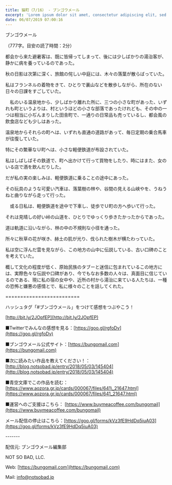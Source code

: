 ```yaml
---
title: 猫町（7/16） - ブンゴウメール
excerpt: 'Lorem ipsum dolor sit amet, consectetur adipiscing elit, sed do eiusmod tempor incididunt ut labore et dolore magna aliqua. Praesent elementum facilisis leo vel fringilla est ullamcorper eget. At imperdiet dui accumsan sit amet nulla facilisi morbi tempus.'
date: 06/07/2019 07:00:16
---
```


ブンゴウメール

（777字。目安の読了時間：2分）

都会から来た避暑客は、既に皆帰ってしまって、後には少しばかりの湯治客が、静かに病を養っているのであった。

秋の日影は次第に深く、旅館の侘しい中庭には、木々の落葉が散らばっていた。

私はフランネルの着物をきて、ひとりで裏山などを散歩しながら、所在のない日々の日課をすごしていた。

　私のいる温泉地から、少しばかり離れた所に、三つの小さな町があった、いずれも町というよりは、村というほどの小さな部落であったけれども、その中の一つは相当に小ぢんまりした田舎町で、一通りの日常品も売っているし、都会風の飲食店なども少しはあった。

温泉地からそれらの町へは、いずれも直通の道路があって、毎日定期の乗合馬車が往復していた。

特にその繁華なＵ町へは、小さな軽便鉄道が布設されていた。

私はしばしばその鉄道で、町へ出かけて行って買物をしたり、時にはまた、女のいる店で酒を飲んだりした。

だが私の実の楽しみは、軽便鉄道に乗ることの途中にあった。

その玩具のような可愛い汽車は、落葉樹の林や、谷間の見える山峡やを、うねうねと曲りながら走って行った。

　或る日私は、軽便鉄道を途中で下車し、徒歩でＵ町の方へ歩いて行った。

それは見晴しの好い峠の山道を、ひとりでゆっくり歩きたかったからであった。

道は軌道に沿いながら、林の中の不規則な小径を通った。

所々に秋草の花が咲き、赫土の肌が光り、伐られた樹木が横たわっていた。

私は空に浮んだ雲を見ながら、この地方の山中に伝説している、古い口碑のことを考えていた。

概して文化の程度が低く、原始民族のタブーと迷信に包まれているこの地方には、実際色々な伝説や口碑があり、今でもなお多数の人々は、真面目に信じているのである、現に私の宿の女中や、近所の村から湯治に来ている人たちは、一種の恐怖と嫌悪の感情とで、私に様々のことを話してくれた。

\=========================

ハッシュタグ「#ブンゴウメール」をつけて感想をつぶやこう！　

[http://bit.ly/2JOpfEP](http://bit.ly/2JOpfEP)

■Twitterでみんなの感想を見る：[https://goo.gl/rgfoDv](https://goo.gl/rgfoDv)

■ブンゴウメール公式サイト：[https://bungomail.com](https://bungomail.com)

■次に読みたい作品を教えてください！：[http://blog.notsobad.jp/entry/2018/05/03/145404](http://blog.notsobad.jp/entry/2018/05/03/145404)

■青空文庫でこの作品を読む：[https://www.aozora.gr.jp/cards/000067/files/641\_21647.html](https://www.aozora.gr.jp/cards/000067/files/641_21647.html)

■運営へのご支援はこちら： [https://www.buymeacoffee.com/bungomail](https://www.buymeacoffee.com/bungomail)

メール配信の停止はこちら：[https://goo.gl/forms/kVz3fE9HdDq5iuA03](https://goo.gl/forms/kVz3fE9HdDq5iuA03)

\-------

配信元: ブンゴウメール編集部

NOT SO BAD, LLC.

Web: [https://bungomail.com](https://bungomail.com)

Mail: info@notsobad.jp
